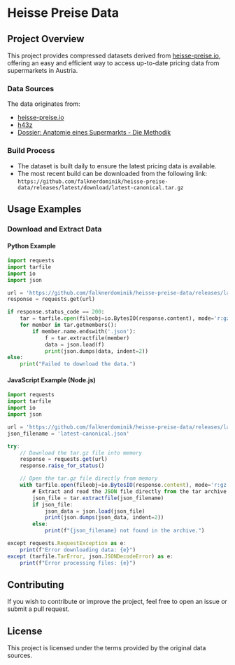# Heisse Preise Data

## Project Overview
This project provides compressed datasets derived from [heisse-preise.io](https://github.com/badlogic/heissepreise), offering an easy and efficient way to access up-to-date pricing data from supermarkets in Austria.

### Data Sources
The data originates from:
- [heisse-preise.io](https://github.com/badlogic/heissepreise)
- [h43z](https://h.43z.one)
- [Dossier: Anatomie eines Supermarkts - Die Methodik](https://www.dossier.at/dossiers/supermaerkte/quellen/anatomie-eines-supermarkts-die-methodik/)

### Build Process
- The dataset is built daily to ensure the latest pricing data is available.
- The most recent build can be downloaded from the following link:
  `https://github.com/falknerdominik/heisse-preise-data/releases/latest/download/latest-canonical.tar.gz`

## Usage Examples

### Download and Extract Data

#### Python Example
```python
import requests
import tarfile
import io
import json

url = 'https://github.com/falknerdominik/heisse-preise-data/releases/latest/download/latest-canonical.tar.gz'
response = requests.get(url)

if response.status_code == 200:
    tar = tarfile.open(fileobj=io.BytesIO(response.content), mode='r:gz')
    for member in tar.getmembers():
        if member.name.endswith('.json'):
            f = tar.extractfile(member)
            data = json.load(f)
            print(json.dumps(data, indent=2))
else:
    print("Failed to download the data.")
```

#### JavaScript Example (Node.js)
```javascript
import requests
import tarfile
import io
import json

url = 'https://github.com/falknerdominik/heisse-preise-data/releases/latest/download/latest-canonical.tar.gz'
json_filename = 'latest-canonical.json'

try:
    // Download the tar.gz file into memory
    response = requests.get(url)
    response.raise_for_status()

    // Open the tar.gz file directly from memory
    with tarfile.open(fileobj=io.BytesIO(response.content), mode='r:gz') as tar:
        # Extract and read the JSON file directly from the tar archive
        json_file = tar.extractfile(json_filename)
        if json_file:
            json_data = json.load(json_file)
            print(json.dumps(json_data, indent=2))
        else:
            print(f"{json_filename} not found in the archive.")

except requests.RequestException as e:
    print(f"Error downloading data: {e}")
except (tarfile.TarError, json.JSONDecodeError) as e:
    print(f"Error processing files: {e}")
```

## Contributing
If you wish to contribute or improve the project, feel free to open an issue or submit a pull request.

## License
This project is licensed under the terms provided by the original data sources.


